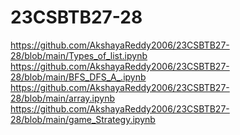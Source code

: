 # 23CSBTB27-28
https://github.com/AkshayaReddy2006/23CSBTB27-28/blob/main/Types_of_list.ipynb
https://github.com/AkshayaReddy2006/23CSBTB27-28/blob/main/BFS_DFS_A_.ipynb
https://github.com/AkshayaReddy2006/23CSBTB27-28/blob/main/array.ipynb
https://github.com/AkshayaReddy2006/23CSBTB27-28/blob/main/game_Strategy.ipynb


